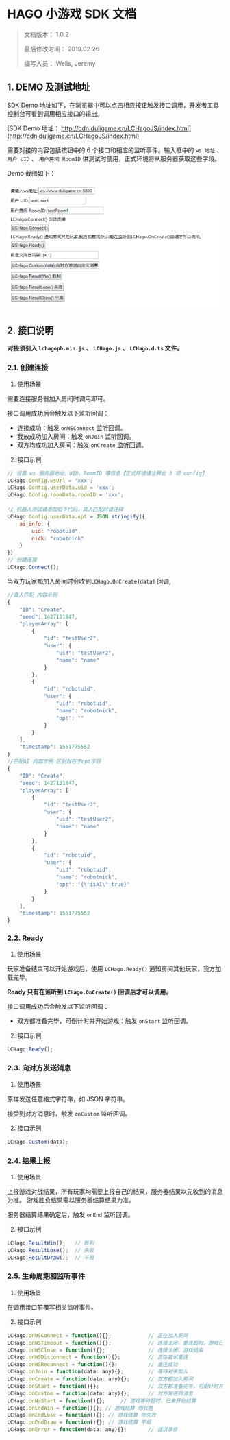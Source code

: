 # HAGO 小游戏 SDK 文档

> 文档版本： 1.0.2
>
> 最后修改时间： 2019.02.26
>
> 编写人员： Wells, Jeremy

## 1. DEMO 及测试地址

SDK Demo 地址如下，在浏览器中可以点击相应按钮触发接口调用，开发者工具控制台可看到调用相应接口的输出。

[SDK Demo 地址： http://cdn.duligame.cn/LCHagoJS/index.html](http://cdn.duligame.cn/LCHagoJS/index.html)

需要对接的内容包括按钮中的 6 个接口和相应的监听事件。输入框中的 `ws 地址` 、 `用户 UID` 、 `用户房间 RoomID` 供测试时使用，正式环境将从服务器获取这些字段。

Demo 截图如下：

![SDK Demo 截图](./examples/LCHagoJS-demo-screenshot.png)

## 2. 接口说明

**对接须引入 `lchagopb.min.js` 、 `LCHago.js` 、 `LCHago.d.ts` 文件。**

### 2.1. 创建连接

1. 使用场景

需要连接服务器加入房间时调用即可。

接口调用成功后会触发以下监听回调：

* 连接成功：触发 `onWSConnect` 监听回调。
* 我放成功加入房间：触发 `onJoin` 监听回调。
* 双方均成功加入房间：触发 `onCreate` 监听回调。

2. 接口示例

```javascript
// 设置 ws 服务器地址、UID、RoomID 等信息【正式环境请注释此 3 项 config】
LCHago.Config.wsUrl = 'xxx';
LCHago.Config.userData.uid = 'xxx';
LCHago.Config.roomData.roomID = 'xxx';

// 机器人测试请添加如下代码，真人匹配时请注释
LCHago.Config.userData.opt = JSON.stringify({
    ai_info: {
        uid: "robotuid",
        nick: "robotnick"
    }
})
// 创建连接
LCHago.Connect();
```
当双方玩家都加入房间时会收到`LCHago.OnCreate(data)` 回调,
```javascript
//真人匹配 内容示例
{
    "ID": "Create",
    "seed": 1427131847,
    "playerArray": [
        {
            "id": "testUser2",
            "user": {
                "uid": "testUser2",
                "name": "name"
            }
        },
        {
            "id": "robotuid",
            "user": {
                "uid": "robotuid",
                "name": "robotnick",
                "opt": ""
            }
        }
    ],
    "timestamp": 1551775552
}
//匹配AI 内容示例 区别就在于opt字段
{
    "ID": "Create",
    "seed": 1427131847,
    "playerArray": [
        {
            "id": "testUser2",
            "user": {
                "uid": "testUser2",
                "name": "name"
            }
        },
        {
            "id": "robotuid",
            "user": {
                "uid": "robotuid",
                "name": "robotnick",
                "opt": "{\"isAI\":true}"
            }
        }
    ],
    "timestamp": 1551775552
}
```

### 2.2. Ready

1. 使用场景

玩家准备结束可以开始游戏后，使用 `LCHago.Ready()` 通知房间其他玩家，我方加载完毕。

**Ready 只有在监听到 `LCHago.OnCreate()` 回调后才可以调用。**

接口调用成功后会触发以下监听回调：

* 双方都准备完毕，可倒计时并开始游戏：触发 `onStart` 监听回调。

2. 接口示例

```javascript
LCHago.Ready();
```

### 2.3. 向对方发送消息

1. 使用场景

原样发送任意格式字符串，如 JSON 字符串。

接受到对方消息时，触发 `onCustom` 监听回调。

2. 接口示例

```javascript
LCHago.Custom(data);
```

### 2.4. 结果上报

1. 使用场景

上报游戏对战结果，所有玩家均需要上报自己的结果，服务器结果以先收到的消息为准。
游戏胜负结果需以服务器结算结果为准。

服务器结算结果确定后，触发 `onEnd` 监听回调。

2. 接口示例

```javascript
LCHago.ResultWin();   // 胜利
LCHago.ResultLose();  // 失败
LCHago.ResultDraw();  // 平局
```

### 2.5. 生命周期和监听事件

1. 使用场景

在调用接口前覆写相关监听事件。

2. 接口示例

```javascript
LCHago.onWSConnect = function(){};            // 正在加入房间
LCHago.onWSTimeout = function(){};            // 连接关闭，重连超时，游戏已失败结算
LCHago.onWSClose = function(){};              // 连接关闭，游戏结束
LCHago.onWSDisconnect = function(){};         // 正在尝试重连
LCHago.onWSReconnect = function(){};          // 重连成功
LCHago.onJoin = function(data: any){};        // 等待对手加入
LCHago.onCreate = function(data: any){};      // 双方都加入房间
LCHago.onStart = function(){};                // 双方都准备完毕，可倒计时并开始游戏
LCHago.onCustom = function(data: any){};      // 对方发送的消息
LCHago.onNoStart = function(){};     // 游戏等待超时，已未开始结算
LCHago.onEndWin = function(){}; // 游戏结算 你获胜
LCHago.onEndLose = function(){}; // 游戏结算 你失败
LCHago.onEndDraw = function(){}; // 游戏结算 平局
LCHago.onError = function(data: any){};       // 错误事件
```